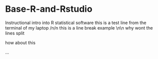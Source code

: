 # Base-R-and-Rstudio
Instructional intro into R statistical software
this is a test line from the terminal of my laptop
/n/n this is a line break example
\n\n why wont the lines split



how about this


...
